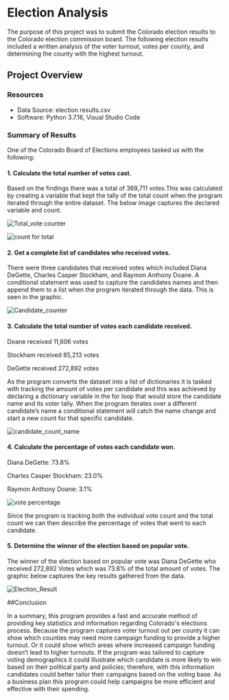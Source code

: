 # Election Analysis
 
The purpose of this project was to submit the Colorado election results to the Colorado election commission board. The following election results included a written analysis of the voter turnout, votes per county, and determining the county with the highest turnout. 

## Project Overview

### Resources
- Data Source: election results.csv
- Software: Python 3.7.16, Visual Studio Code

### Summary of Results

One of the Colorado Board of Elections employees tasked us with the following:

#### 1. Calculate the total number of votes cast.

Based on the findings there was a total of 369,711 votes.This was calculated by creating a variable that kept the tally of the total count when the program iterated through the entire dataset. The below image captures the declared variable and count.
     
![Total_vote counter](https://user-images.githubusercontent.com/112028534/193154560-4c6920e8-96f7-43e0-aed0-acccd398b56f.PNG)

![count for total](https://user-images.githubusercontent.com/112028534/193165879-f95fb949-a4c3-45ba-95ac-717dafc9015a.PNG)

#### 2. Get a complete list of candidates who received votes.

There were three candidates that received votes which included Diana DeGette, Charles Casper Stockham, and Raymon Anthony Doane. A conditional statement was used to capture the candidates names and then append them to a list when the program iterated through the data. This is seen in the graphic.

![Candidate_counter](https://user-images.githubusercontent.com/112028534/193155205-7dae8594-8c79-4725-b073-1b6907af6728.PNG)

#### 3. Calculate the total number of votes each candidate received.

Doane received 11,606 votes

Stockham received 85,213 votes

DeGette received 272,892 votes

As the program converts the dataset into a list of dictionaries it is tasked with tracking the amount of votes per candidate and this was achieved by declaring a dictionary variable in the for loop that would store the candidate name and its voter tally. When the program iterates over a different candidate’s name a conditional statement will catch the name change and start a new count for that specific candidate. 

![candidate_count_name](https://user-images.githubusercontent.com/112028534/193166296-01a6972a-41eb-453e-ab58-acb5f6a32caf.PNG)
     
#### 4. Calculate the percentage of votes each candidate won.

Diana DeGette: 73.8%

Charles Casper Stockham: 23.0%

Raymon Anthony Doane: 3.1%

![vote percentage](https://user-images.githubusercontent.com/112028534/193166400-951489f0-d20f-462a-bf93-bcec9f4e3921.PNG)

Since the program is tracking both the individual vote count and the total count we can then describe the percentage of votes that went to each candidate.
     
#### 5. Determine the winner of the election based on popular vote.

The winner of the election based on popular vote was Diana DeGette who received 272,892 Votes which was 73.8% of the total amount of votes. The graphic below captures the key results gathered from the data.

![Election_Result](https://user-images.githubusercontent.com/112028534/193153987-932d8836-073b-478f-9d1e-79f5614c0a49.PNG)
 
 ##Conclusion

In a summary, this program provides a fast and accurate method of providing key statistics and information regarding Colorado's elections process. Because the program captures voter turnout out per county it can show which counties may need more campaign funding to provide a higher turnout. Or it could show which areas where increased campaign funding doesn’t lead to higher turnouts. If the program was tailored to capture voting demographics it could illustrate which candidate is more likely to win based on their political party and policies; therefore, with this information candidates could better tailor their campaigns based on the voting base. As a business plan this program could help campaigns be more efficient and effective with their spending. 
